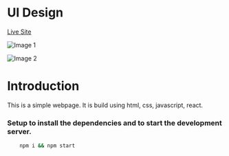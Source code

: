 # UI Design

[Live Site](https://unoiatech-assignment.netlify.app/ "UNO-Assignment")

![Image 1](https://user-images.githubusercontent.com/59872341/233527159-d7b4d52e-5553-4b4c-a48b-8b3d01b755a1.png)

![Image 2](https://user-images.githubusercontent.com/59872341/233527184-2c7d9e09-6756-4092-b900-d247f7e86c1f.png)

# Introduction

This is a simple webpage.
It is build using html, css, javascript, react.

### Setup to install the dependencies and to start the development server.

```bash
    npm i && npm start
```
